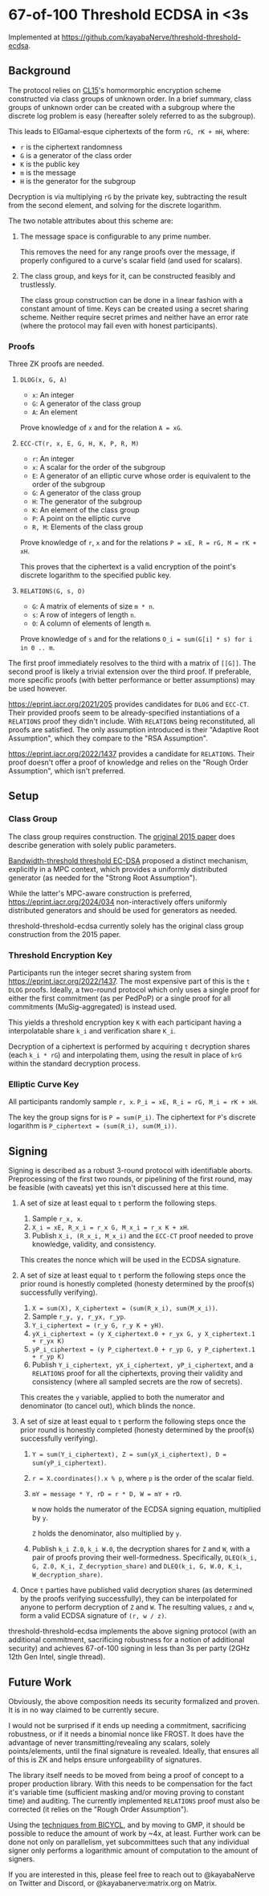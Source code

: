 # 67-of-100 Threshold ECDSA in <3s

Implemented at https://github.com/kayabaNerve/threshold-threshold-ecdsa.

## Background

The protocol relies on [CL15](ttps://eprint.iacr.org/2015/047)'s homormorphic
encryption scheme constructed via class groups of unknown order. In a brief
summary, class groups of unknown order can be created with a subgroup where the
discrete log problem is easy (hereafter solely referred to as the subgroup).

This leads to ElGamal-esque ciphertexts of the form `rG, rK + mH`, where:

- `r` is the ciphertext randomness
- `G` is a generator of the class order
- `K` is the public key
- `m` is the message
- `H` is the generator for the subgroup

Decryption is via multiplying `rG` by the private key, subtracting the result
from the second element, and solving for the discrete logarithm.

The two notable attributes about this scheme are:

1) The message space is configurable to any prime number.

   This removes the need for any range proofs over the message, if properly
   configured to a curve's scalar field (and used for scalars).

2) The class group, and keys for it, can be constructed feasibly and
   trustlessly.

   The class group construction can be done in a linear fashion with a constant
   amount of time. Keys can be created using a secret sharing scheme. Neither
   require secret primes and neither have an error rate (where the protocol may
   fail even with honest participants).

### Proofs

Three ZK proofs are needed.

1) `DLOG(x, G, A)`
    - `x`: An integer
    - `G`: A generator of the class group
    - `A`: An element

    Prove knowledge of `x` and for the relation `A = xG`.

2) `ECC-CT(r, x, E, G, H, K, P, R, M)`
    - `r`: An integer
    - `x`: A scalar for the order of the subgroup
    - `E`: A generator of an elliptic curve whose order is equivalent to the
           order of the subgroup
    - `G`: A generator of the class group
    - `H`: The generator of the subgroup
    - `K`: An element of the class group
    - `P`: A point on the elliptic curve
    - `R, M`: Elements of the class group

    Prove knowledge of `r`, `x` and for the relations
    `P = xE, R = rG, M = rK + xH`.

    This proves that the ciphertext is a valid encryption of the point's
    discrete logarithm to the specified public key.

3) `RELATIONS(G, s, O)`
    - `G`: A matrix of elements of size `m * n`.
    - `s`: A row of integers of length `n`.
    - `O`: A column of elements of length `m`.

    Prove knowledge of `s` and for the relations
    `O_i = sum(G[i] * s) for i in 0 .. m`.

The first proof immediately resolves to the third with a matrix of `[[G]]`. The
second proof is likely a trivial extension over the third proof. If preferable,
more specific proofs (with better performance or better assumptions) may be used
however.

https://eprint.iacr.org/2021/205 provides candidates for `DLOG` and `ECC-CT`.
Their provided proofs seem to be already-specified instantiations of a
`RELATIONS` proof they didn't include. With `RELATIONS` being reconstituted,
all proofs are satisfied. The only assumption introduced is their
"Adaptive Root Assumption", which they compare to the "RSA Assumption".

https://eprint.iacr.org/2022/1437 provides a candidate for `RELATIONS`. Their
proof doesn't offer a proof of knowledge and relies on the
"Rough Order Assumption", which isn't preferred.

## Setup

### Class Group

The class group requires construction. The
[original 2015 paper](https://eprint.iacr.org/2015/047) does describe generation
with solely public parameters.

[Bandwidth-threshold threshold EC-DSA](https://eprint.iacr.org/2020/084)
proposed a distinct mechanism, explicitly in a MPC context, which provides a
uniformly distributed generator (as needed for the "Strong Root Assumption").

While the latter's MPC-aware construction is preferred,
https://eprint.iacr.org/2024/034 non-interactively offers uniformly distributed
generators and should be used for generators as needed.

threshold-threshold-ecdsa currently solely has the original class group
construction from the 2015 paper.

### Threshold Encryption Key

Participants run the integer secret sharing system from
https://eprint.iacr.org/2022/1437. The most expensive part of this is the `t`
`DLOG` proofs. Ideally, a two-round protocol which only uses a single proof for
either the first commitment (as per PedPoP) or a single proof for all
commitments (MuSig-aggregated) is instead used.

This yields a threshold encryption key `K` with each participant having a
interpolatable share `k_i` and verification share `K_i`.

Decryption of a ciphertext is performed by acquiring `t` decryption shares
(each `k_i * rG`) and interpolating them, using the result in place of `krG`
within the standard decryption process.

### Elliptic Curve Key

All participants randomly sample `r, x`. `P_i = xE, R_i = rG, M_i = rK + xH`.

The key the group signs for is `P = sum(P_i)`. The ciphertext for `P`'s discrete
logarithm is `P_ciphertext = (sum(R_i), sum(M_i))`.

## Signing

Signing is described as a robust 3-round protocol with identifiable aborts.
Preprocessing of the first two rounds, or pipelining of the first round, may be
feasible (with caveats) yet this isn't discussed here at this time.

1) A set of size at least equal to `t` perform the following steps.

    1) Sample `r_x, x`.
    2) `X_i = xE, R_x_i = r_x G, M_x_i = r_x K + xH`.
    3) Publish `X_i, (R_x_i, M_x_i)` and the `ECC-CT` proof needed to prove
       knowledge, validity, and consistency.

    This creates the nonce which will be used in the ECDSA signature.

2) A set of size at least equal to `t` perform the following steps once the
   prior round is honestly completed (honesty determined by the proof(s)
   successfully verifying).

    1) `X = sum(X), X_ciphertext = (sum(R_x_i), sum(M_x_i))`.
    2) Sample `r_y, y, r_yx, r_yp`.
    3) `Y_i_ciphertext = (r_y G, r_y K + yH)`.
    4) `yX_i_ciphertext = (y X_ciphertext.0 + r_yx G, y X_ciphertext.1 + r_yx K)`
    5) `yP_i_ciphertext = (y P_ciphertext.0 + r_yp G, y P_ciphertext.1 + r_yp K)`
    6) Publish `Y_i_ciphertext, yX_i_ciphertext, yP_i_ciphertext`, and a
       `RELATIONS` proof for all the ciphertexts, proving their validity and
       consistency (where all sampled secrets are the row of secrets).

    This creates the `y` variable, applied to both the numerator and denominator
    (to cancel out), which blinds the nonce.

3) A set of size at least equal to `t` perform the following steps once the
   prior round is honestly completed (honesty determined by the proof(s)
   successfully verifying).

    1) `Y = sum(Y_i_ciphertext), Z = sum(yX_i_ciphertext), D = sum(yP_i_ciphertext)`.
    2) `r = X.coordinates().x % p`, where `p` is the order of the scalar field.
    3) `mY = message * Y, rD = r * D, W = mY + rD`.

       `W` now holds the numerator of the ECDSA signing equation, multiplied by
       `y`.

       `Z` holds the denominator, also multiplied by `y`.

    4) Publish `k_i Z.0`, `k_i W.0`, the decryption shares for `Z` and `W`,
       with a pair of proofs proving their well-formedness. Specifically,
       `DLEQ(k_i, G, Z.0, K_i, Z_decryption_share)` and
       `DLEQ(k_i, G, W.0, K_i, W_decryption_share)`.

4) Once `t` parties have published valid decryption shares (as determined by the
   proofs verifying successfully), they can be interpolated for anyone to
   perform decryption of `Z` and `W`. The resulting values, `z` and `w`, form a
   valid ECDSA signature of `(r, w / z)`.

threshold-threshold-ecdsa implements the above signing protocol (with an
additional commitment, sacrificing robustness for a notion of additional
security) and achieves 67-of-100 signing in less than 3s per party
(2GHz 12th Gen Intel, single thread).

## Future Work

Obviously, the above composition needs its security formalized and proven. It is
in no way claimed to be currently secure.

I would not be surprised if it ends up needing a commitment, sacrificing
robustness, or if it needs a binomial nonce like FROST. It does have the
advantage of never transmitting/revealing any scalars, solely points/elements,
until the final signature is revealed. Ideally, that ensures all of this is ZK
and helps ensure unforgeability of signatures.

The library itself needs to be moved from being a proof of concept to a proper
production library. With this needs to be compensation for the fact it's
variable time (sufficient masking and/or moving proving to constant time) and
auditing. The currently implemented `RELATIONS` proof must also be corrected
(it relies on the "Rough Order Assumption").

Using the [techniques from BICYCL](https://eprint.iacr.org/2022/1466), and by
moving to GMP, it should be possible to reduce the amount of work by ~4x, at
least. Further work can be done not only on parallelism, yet subcommittees such
that any individual signer only performs a logarithmic amount of computation to
the amount of signers.

If you are interested in this, please feel free to reach out to @kayabaNerve on
Twitter and Discord, or @kayabanerve:matrix.org on Matrix.
